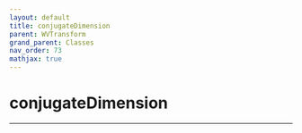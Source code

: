```yaml
---
layout: default
title: conjugateDimension
parent: WVTransform
grand_parent: Classes
nav_order: 73
mathjax: true
---
```


#  conjugateDimension




---

